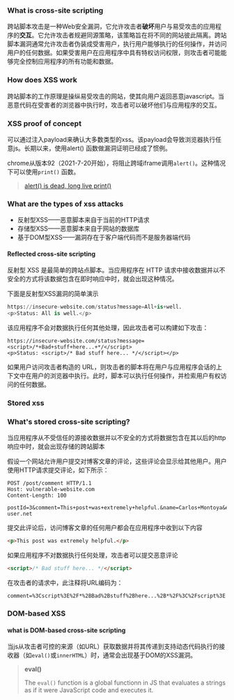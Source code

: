 ### What is cross-site scripting

跨站脚本攻击是一种Web安全漏洞，它允许攻击者**破坏**用户与易受攻击的应用程序的**交互**。它允许攻击者规避同源策略，该策略旨在将不同的网站彼此隔离。跨站脚本漏洞通常允许攻击者伪装成受害用户，执行用户能够执行的任何操作，并访问用户的任何数据。如果受害用户在应用程序中具有特权访问权限，则攻击者可能能够完全控制应用程序的所有功能和数据。

### How does XSS work

跨站脚本的工作原理是操纵易受攻击的网站，使其向用户返回恶意javascript。当恶意代码在受害者的浏览器中执行时，攻击者可以破坏他们与应用程序的交互。

### XSS proof of concept

可以通过注入payload来确认大多数类型的xss。该payload会导致浏览器执行任意js。长期以来，使用alert() 函数做漏洞证明已经成了惯例。

chrome从版本92（2021-7-20开始），将阻止跨域iframe调用`alert()`。这种情况下可以使用`print()` 函数。

>[alert() is dead, long live print() ](https://portswigger.net/research/alert-is-dead-long-live-print)

### What are the types of xss attacks

- 反射型XSS——恶意脚本来自于当前的HTTP请求
- 存储型XSS——恶意脚本来自于网站的数据库
- 基于DOM型XSS——漏洞存在于客户端代码而不是服务器端代码

#### Reflected cross-site scripting

反射型 XSS 是最简单的跨站点脚本。当应用程序在 HTTP 请求中接收数据并以不安全的方式将该数据包含在即时响应中时，就会出现这种情况。

下面是反射型XSS漏洞的简单演示

```python
https://insecure-website.com/status?message=All+is+well.
<p>Status: All is well.</p>
```

该应用程序不会对数据执行任何其他处理，因此攻击者可以构建如下攻击：

```http
https://insecure-website.com/status?message=<script>/*+Bad+stuff+here...+*/</script>
<p>Status: <script>/* Bad stuff here... */</script></p>
```

如果用户访问攻击者构造的 URL，则攻击者的脚本将在用户与应用程序会话的上下文中在用户的浏览器中执行。此时，脚本可以执行任何操作，并检索用户有权访问的任何数据。

### Stored  xss

### What's stored cross-site scripting?

当应用程序从不受信任的源接收数据并以不安全的方式将数据包含在其以后的http响应中时，就会出现存储的跨站脚本

假设一个网站允许用户提交对博客文章的评论，这些评论会显示给其他用户。用户使用HTTP请求提交评论，如下所示：

```http
POST /post/comment HTTP/1.1
Host: vulnerable-website.com
Content-Length: 100

postId=3&comment=This+post+was+extremely+helpful.&name=Carlos+Montoya&email=carlos%40normal-user.net
```

提交此评论后，访问博客文章的任何用户都会在应用程序中收到以下内容

```html
<p>This post was extremely helpful.</p>
```

如果应用程序不对数据执行任何处理，攻击者可以提交恶意评论

```html
<script>/* Bad stuff here... */</script>
```

在攻击者的请求中，此注释将URL编码为：

```
comment=%3Cscript%3E%2F*%2BBad%2Bstuff%2Bhere...%2B*%2F%3C%2Fscript%3E
```

### DOM-based XSS

#### what is DOM-based cross-site scripting

当js从攻击者可控的来源（如URL）获取数据并将其传递到支持动态代码执行的接收器（如`eval()`或`innerHTML`）时，通常会出现基于DOM的XSS漏洞。

>**eval()**
>
>The `eval()` function is a global functionn in JS that evaluates a strings as if it were JavaScript code and executes it.
>
>

